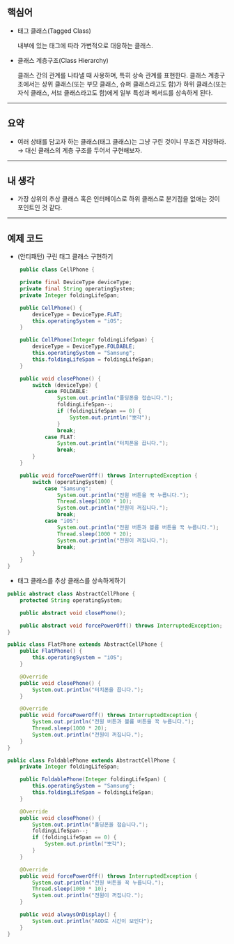 ## 핵심어

- 태그 클래스(Tagged Class)
    
    내부에 있는 태그에 따라 가변적으로 대응하는 클래스.
    
- 클래스 계층구조(Class Hierarchy)
    
    클래스 간의 관계를 나타낼 때 사용하며, 특히 상속 관계를 표현한다.
    클래스 계층구조에서는 상위 클래스(또는 부모 클래스, 슈퍼 클래스라고도 함)가 하위 클래스(또는 자식 클래스, 서브 클래스라고도 함)에게 일부 특성과 메서드를 상속하게 된다.
    

---

## 요약

- 여러 상태를 담고자 하는 클래스(태그 클래스)는 그냥 구린 것이니 무조건 지양하라.
→ 대신 클래스의 계층 구조를 두어서 구현해보자.

---

## 내 생각

- 가장 상위의 추상 클래스 혹은 인터페이스로 하위 클래스로 분기점을 없애는 것이 포인트인 것 같다.

---

## 예제 코드

- (안티패턴) 구린 태그 클래스 구현하기

```java
	public class CellPhone {

	private final DeviceType deviceType;
	private final String operatingSystem;
	private Integer foldingLifeSpan;

	public CellPhone() {
		deviceType = DeviceType.FLAT;
		this.operatingSystem = "iOS";
	}

	public CellPhone(Integer foldingLifeSpan) {
		deviceType = DeviceType.FOLDABLE;
		this.operatingSystem = "Samsung";
		this.foldingLifeSpan = foldingLifeSpan;
	}

	public void closePhone() {
		switch (deviceType) {
			case FOLDABLE:
				System.out.println("폴딩폰을 접습니다.");
				foldingLifeSpan--;
				if (foldingLifeSpan == 0) {
					System.out.println("뽀각");
				}
				break;
			case FLAT:
				System.out.println("터치폰을 끕니다.");
				break;
		}
	}

	public void forcePowerOff() throws InterruptedException {
		switch (operatingSystem) {
			case "Samsung":
				System.out.println("전원 버튼을 꾹 누릅니다.");
				Thread.sleep(1000 * 10);
				System.out.println("전원이 꺼집니다.");
				break;
			case "iOS":
				System.out.println("전원 버튼과 볼륨 버튼을 꾹 누릅니다.");
				Thread.sleep(1000 * 20);
				System.out.println("전원이 꺼집니다.");
				break;
		}
	}
}
```

- 태그 클래스를 추상 클래스를 상속하게하기

```java
public abstract class AbstractCellPhone {
	protected String operatingSystem;

	public abstract void closePhone();

	public abstract void forcePowerOff() throws InterruptedException;
}

public class FlatPhone extends AbstractCellPhone {
	public FlatPhone() {
		this.operatingSystem = "iOS";
	}

	@Override
	public void closePhone() {
		System.out.println("터치폰을 끕니다.");
	}

	@Override
	public void forcePowerOff() throws InterruptedException {
		System.out.println("전원 버튼과 볼륨 버튼을 꾹 누릅니다.");
		Thread.sleep(1000 * 20);
		System.out.println("전원이 꺼집니다.");
	}
}

public class FoldablePhone extends AbstractCellPhone {
	private Integer foldingLifeSpan;

	public FoldablePhone(Integer foldingLifeSpan) {
		this.operatingSystem = "Samsung";
		this.foldingLifeSpan = foldingLifeSpan;
	}

	@Override
	public void closePhone() {
		System.out.println("폴딩폰을 접습니다.");
		foldingLifeSpan--;
		if (foldingLifeSpan == 0) {
			System.out.println("뽀각");
		}
	}

	@Override
	public void forcePowerOff() throws InterruptedException {
		System.out.println("전원 버튼을 꾹 누릅니다.");
		Thread.sleep(1000 * 10);
		System.out.println("전원이 꺼집니다.");
	}

	public void alwaysOnDisplay() {
		System.out.println("AOD로 시간이 보인다");
	}
}
```
